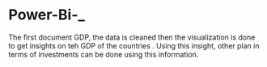 # Power-Bi-_
The first document GDP, the data is cleaned then the visualization is done to get insights on teh GDP of the countries . Using this insight, other plan in terms of investments can be done using this information.
